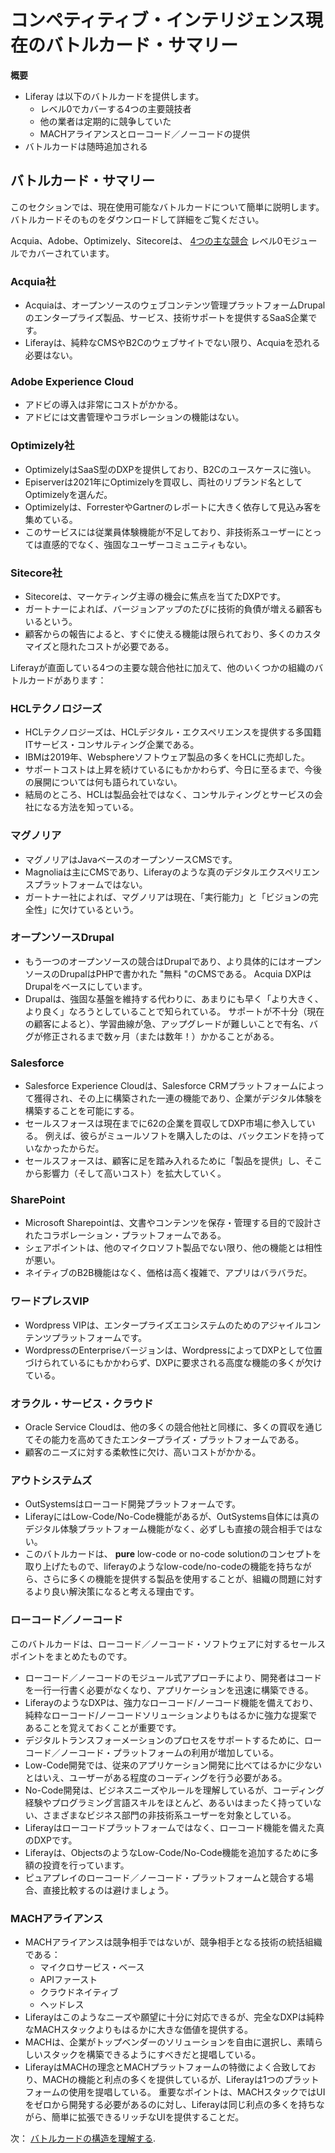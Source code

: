 # コンペティティブ・インテリジェンス現在のバトルカード・サマリー

**概要**

* Liferay は以下のバトルカードを提供します。
  * レベル0でカバーする4つの主要競技者
  * 他の業者は定期的に競争していた
  * MACHアライアンスとローコード／ノーコードの提供
* バトルカードは随時追加される

## バトルカード・サマリー

このセクションでは、現在使用可能なバトルカードについて簡単に説明します。バトルカードそのものをダウンロードして詳細をご覧ください。

Acquia、Adobe、Optimizely、Sitecoreは、 [4つの主な競合](../../level-0/main-competitors-faced-by-liferay.md) レベル0モジュールでカバーされています。

### Acquia社

* Acquiaは、オープンソースのウェブコンテンツ管理プラットフォームDrupalのエンタープライズ製品、サービス、技術サポートを提供するSaaS企業です。
* Liferayは、純粋なCMSやB2Cのウェブサイトでない限り、Acquiaを恐れる必要はない。

### Adobe Experience Cloud

* アドビの導入は非常にコストがかかる。
* アドビには文書管理やコラボレーションの機能はない。

### Optimizely社

* OptimizelyはSaaS型のDXPを提供しており、B2Cのユースケースに強い。
* Episerverは2021年にOptimizelyを買収し、両社のリブランド名としてOptimizelyを選んだ。
* Optimizelyは、ForresterやGartnerのレポートに大きく依存して見込み客を集めている。
* このサービスには従業員体験機能が不足しており、非技術系ユーザーにとっては直感的でなく、強固なユーザーコミュニティもない。

### Sitecore社

* Sitecoreは、マーケティング主導の機会に焦点を当てたDXPです。
* ガートナーによれば、バージョンアップのたびに技術的負債が増える顧客もいるという。
* 顧客からの報告によると、すぐに使える機能は限られており、多くのカスタマイズと隠れたコストが必要である。

Liferayが直面している4つの主要な競合他社に加えて、他のいくつかの組織のバトルカードがあります：

### HCLテクノロジーズ

* HCLテクノロジーズは、HCLデジタル・エクスペリエンスを提供する多国籍ITサービス・コンサルティング企業である。
* IBMは2019年、Websphereソフトウェア製品の多くをHCLに売却した。
* サポートコストは上昇を続けているにもかかわらず、今日に至るまで、今後の展開については何も語られていない。
* 結局のところ、HCLは製品会社ではなく、コンサルティングとサービスの会社になる方法を知っている。

### マグノリア

* マグノリアはJavaベースのオープンソースCMSです。
* Magnoliaは主にCMSであり、Liferayのような真のデジタルエクスペリエンスプラットフォームではない。
* ガートナー社によれば、マグノリアは現在、「実行能力」と「ビジョンの完全性」に欠けているという。

### オープンソースDrupal

* もう一つのオープンソースの競合はDrupalであり、より具体的にはオープンソースのDrupalはPHPで書かれた "無料 "のCMSである。 Acquia DXPはDrupalをベースにしています。
* Drupalは、強固な基盤を維持する代わりに、あまりにも早く「より大きく、より良く」なろうとしていることで知られている。 サポートが不十分（現在の顧客によると）、学習曲線が急、アップグレードが難しいことで有名、バグが修正されるまで数ヶ月（または数年！）かかることがある。

### Salesforce

* Salesforce Experience Cloudは、Salesforce CRMプラットフォームによって獲得され、その上に構築された一連の機能であり、企業がデジタル体験を構築することを可能にする。
* セールスフォースは現在までに62の企業を買収してDXP市場に参入している。 例えば、彼らがミュールソフトを購入したのは、バックエンドを持っていなかったからだ。
* セールスフォースは、顧客に足を踏み入れるために「製品を提供」し、そこから影響力（そして高いコスト）を拡大していく。

### SharePoint

* Microsoft Sharepointは、文書やコンテンツを保存・管理する目的で設計されたコラボレーション・プラットフォームである。
* シェアポイントは、他のマイクロソフト製品でない限り、他の機能とは相性が悪い。
* ネイティブのB2B機能はなく、価格は高く複雑で、アプリはバラバラだ。

### ワードプレスVIP

* Wordpress VIPは、エンタープライズエコシステムのためのアジャイルコンテンツプラットフォームです。
* WordpressのEnterpriseバージョンは、WordpressによってDXPとして位置づけられているにもかかわらず、DXPに要求される高度な機能の多くが欠けている。

### オラクル・サービス・クラウド

* Oracle Service Cloudは、他の多くの競合他社と同様に、多くの買収を通じてその能力を高めてきたエンタープライズ・プラットフォームである。
* 顧客のニーズに対する柔軟性に欠け、高いコストがかかる。

### アウトシステムズ

* OutSystemsはローコード開発プラットフォームです。
* LiferayにはLow-Code/No-Code機能があるが、OutSystems自体には真のデジタル体験プラットフォーム機能がなく、必ずしも直接の競合相手ではない。
* このバトルカードは、 **pure** low-code or no-code solutionのコンセプトを取り上げたもので、liferayのようなlow-code/no-codeの機能を持ちながら、さらに多くの機能を提供する製品を使用することが、組織の問題に対するより良い解決策になると考える理由です。

### ローコード／ノーコード

このバトルカードは、ローコード／ノーコード・ソフトウェアに対するセールスポイントをまとめたものです。

* ローコード／ノーコードのモジュール式アプローチにより、開発者はコードを一行一行書く必要がなくなり、アプリケーションを迅速に構築できる。
* LiferayのようなDXPは、強力なローコード/ノーコード機能を備えており、純粋なローコード/ノーコードソリューションよりもはるかに強力な提案であることを覚えておくことが重要です。
* デジタルトランスフォーメーションのプロセスをサポートするために、ローコード／ノーコード・プラットフォームの利用が増加している。
* Low-Code開発では、従来のアプリケーション開発に比べてはるかに少ないとはいえ、ユーザーがある程度のコーディングを行う必要がある。
* No-Code開発は、ビジネスニーズやルールを理解しているが、コーディング経験やプログラミング言語スキルをほとんど、あるいはまったく持っていない、さまざまなビジネス部門の非技術系ユーザーを対象としている。
* Liferayはローコードプラットフォームではなく、ローコード機能を備えた真のDXPです。
* Liferayは、ObjectsのようなLow-Code/No-Code機能を追加するために多額の投資を行っています。
* ピュアプレイのローコード／ノーコード・プラットフォームと競合する場合、直接比較するのは避けましょう。

### MACHアライアンス

* MACHアライアンスは競争相手ではないが、競争相手となる技術の統括組織である：
  * マイクロサービス・ベース
  * APIファースト
  * クラウドネイティブ
  * ヘッドレス
* Liferayはこのようなニーズや願望に十分に対応できるが、完全なDXPは純粋なMACHスタックよりもはるかに大きな価値を提供する。
* MACHは、企業がトップベンダーのソリューションを自由に選択し、素晴らしいスタックを構築できるようにすべきだと提唱している。
* LiferayはMACHの理念とMACHプラットフォームの特徴によく合致しており、MACHの機能と利点の多くを提供しているが、Liferayは1つのプラットフォームの使用を提唱している。 重要なポイントは、MACHスタックではUIをゼロから開発する必要があるのに対し、Liferayは同じ利点の多くを持ちながら、簡単に拡張できるリッチなUIを提供することだ。

次： [バトルカードの構造を理解する](./battlecard-format.md).
